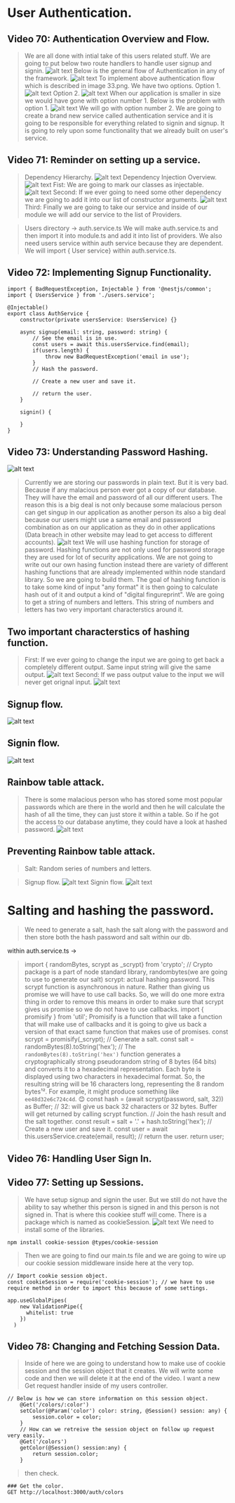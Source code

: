 # User Authentication.
## Video 70: Authentication Overview and Flow.
> We are all done with intial take of this users related stuff.
> We are going to put below two route handlers to handle user signup and signin.
![alt text](images/32.png)
> Below is the general flow of Authentication in any of the framework.
![alt text](images/33.png)
> To implement above authentication flow which is described in image 33.png. We have two options.
> Option 1.
![alt text](images/34.png)
> Option 2.
![alt text](images/35.png)
> When our application is smaller in size we would have gone with option number 1. Below is the problem with option 1.
![alt text](images/36.png)
> We will go with option number 2. We are going to create a brand new service called authentication service and it is going to be responsible for everything related to signin and signup. It is going to rely upon some functionality that we already built on user's service.

## Video 71: Reminder on setting up a service.
> Dependency Hierarchy.
![alt text](images/37.png)
> Dependency Injection Overview.
![alt text](images/38.png)
> Fist: We are going to mark our classes as injectable.
![alt text](images/39.png)
> Second: If we ever going to need some other dependency we are going to add it into our list of constructor arguments.
![alt text](images/40.png)
> Third: Finally we are going to take our service and inside of our module we will add our service to the list of Providers.

> Users directory -> auth.service.ts
> We will make auth.service.ts and then import it into module.ts and add it into list of providers.
> We also need users service within auth service because they are dependent. We will import { User service} within auth.service.ts.

## Video 72: Implementing Signup Functionality.
```
import { BadRequestException, Injectable } from '@nestjs/common';
import { UsersService } from './users.service';

@Injectable()
export class AuthService {
    constructor(private usersService: UsersService) {}

    async signup(email: string, password: string) {
        // See the email is in use.
        const users = await this.usersService.find(email); 
        if(users.length) {
            throw new BadRequestException('email in use');
        }
        // Hash the password.
        
        // Create a new user and save it.

        // return the user.
    }

    signin() {

    }
}
```

## Video 73: Understanding Password Hashing.
![alt text](images/41.png)
> Currently we are storing our passwords in plain text. But it is very bad. Because if any malacious person ever got a copy of our database. They will have the email and password of all our different users. The reason this is a big deal is not only because some malacious person can get singup in our application as another person its also a big deal because our users might use a same email and password combination as on our application as they do in other applications (Data breach in other website may lead to get access to different accounts).
![alt text](images/42.png)
> We will use hashing function for storage of password.
> Hashing functions are not only used for password storage they are used for lot of security applications. We are not going to write out our own hasing function instead there are variety of different hashing functions that are already implemented within node standard library. So we are going to build them. 
> The goal of hashing function is to take some kind of input "any format" it is then going to calculate hash out of it and output a kind of "digital fingureprint". 
> We are going to get a string of numbers and letters. This string of numbers and letters has two very important characterstics around it.

## Two important characterstics of hashing function.
> First: If we ever going to change the input we are going to get back a completely different output. Same input string will give the same output.
![alt text](images/43.png)
> Second: If we pass output value to the input we will never get orignal input.
![alt text](images/44.png)

## Signup flow.
![alt text](images/45.png)

## Signin flow.
![alt text](images/46.png)

## Rainbow table attack.
> There is some malacious person who has stored some most popular passwords which are there in the world and then he will calculate the hash of all the time, they can just store it within a table. So if he got the access to our database anytime, they could have a look at hashed password.
![alt text](images/47.png)

## Preventing Rainbow table attack.
> Salt: Random series of numbers and letters.

> Signup flow.
![alt text](images/48.png)
> Signin flow.
![alt text](images/49.png)

# Salting and hashing the password.
> We need to generate a salt, hash the salt along with the password and then store both the hash password and salt within our db.

within auth.service.ts -> 
> import { randomBytes, scrypt as _scrypt} from 'crypto';
// Crypto package is a part of node standard library, randombytes(we are going to use to generate our salt) scrypt: actual hashing password. This scrypt function is asynchronous in nature. Rather than giving us promise we will have to use call backs. So, we will do one more extra thing in order to remove this means in order to make sure that scrypt gives us promise so we do not have to use callbacks.
> import { promisify } from 'util';
Promisify is a function that will take a function that will make use of callbacks and it is going to give us back a version of that exact same function that makes use of promises.
const scrypt = promisify(_scrypt);
// Generate a salt.
> const salt = randomBytes(8).toString('hex');
// The `randomBytes(8).toString('hex')` function generates a cryptographically strong pseudorandom string of 8 bytes (64 bits) and converts it to a hexadecimal representation. Each byte is displayed using two characters in hexadecimal format. So, the resulting string will be 16 characters long, representing the 8 random bytes¹². For example, it might produce something like `ee48d32e6c724c4d`. 😊
> const hash = (await scrypt(password, salt, 32)) as Buffer; // 32: will give us back 32 characters or 32 bytes. Buffer will get returned by calling scrypt function.
// Join the hash result and the salt together.
> const result = salt + '.' + hash.toString('hex');
// Create a new user and save it.
> const user = await this.usersService.create(email, result);
// return the user.
return user;

## Video 76: Handling User Sign In.

## Video 77: Setting up Sessions.
> We have setup signup and signin the user. But we still do not have the ability to say whether this person is signed in and this person is not signed in. That is where this cookiee stuff will come.
> There is a package which is named as cookieSession. 
![alt text](images/50.png)
> We need to install some of the libraries.
```
npm install cookie-session @types/cookie-session
```
> Then we are going to find our main.ts file and we are going to wire up our cookie session middleware inside here at the very top.
```
// Import cookie session object.
const cookieSession = require('cookie-session'); // we have to use require method in order to import this because of some settings.

app.useGlobalPipes( 
    new ValidationPipe({
      whitelist: true
    })
  )
```
## Video 78: Changing and Fetching Session Data.
> Inside of here we are going to understand how to make use of cookie session and the session object that it creates.
> We will write some code and then we will delete it at the end of the video.
> I want a new Get request handler inside of my users controller.
```
// Below is how we can store information on this session object.
    @Get('/colors/:color')
    setColor(@Param('color') color: string, @Session() session: any) {
        session.color = color;
    }
    // How can we retreive the session object on follow up request very easily.
    @Get('/colors')
    getColor(@Session() session:any) {
        return session.color;
    }
```
> then check.
```
### Get the color.
GET http://localhost:3000/auth/colors
```